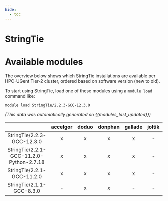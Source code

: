 ```yaml
---
hide:
  - toc
---
```


StringTie
=========

# Available modules


The overview below shows which StringTie installations are available per HPC-UGent Tier-2 cluster, ordered based on software version (new to old).

To start using StringTie, load one of these modules using a `module load` command like:

```shell
module load StringTie/2.2.3-GCC-12.3.0
```

*(This data was automatically generated on {{modules_last_updated}})*  

| |accelgor|doduo|donphan|gallade|joltik|shinx|skitty|
| :---: | :---: | :---: | :---: | :---: | :---: | :---: | :---: |
|StringTie/2.2.3-GCC-12.3.0|x|x|x|x|-|x|x|
|StringTie/2.2.1-GCC-11.2.0-Python-2.7.18|x|x|x|x|-|-|-|
|StringTie/2.2.1-GCC-11.2.0|x|x|x|x|-|-|-|
|StringTie/2.1.1-GCC-8.3.0|-|x|x|-|-|-|-|
